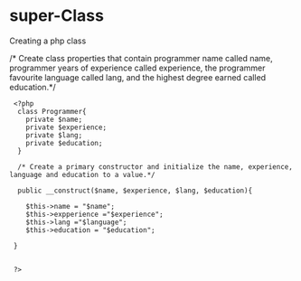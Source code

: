 # super-Class
Creating a php class 

/* Create class properties that contain programmer name called name, programmer years of experience called experience, the programmer favourite language called lang, and the highest degree earned called education.*/
       
     <?php
      class Programmer{
        private $name;
        private $experience;
        private $lang;
        private $education;
      }
      
      /* Create a primary constructor and initialize the name, experience, language and education to a value.*/	
      
      public __construct($name, $experience, $lang, $education){
      
        $this->name = "$name";
        $this->expperience ="$experience";
        $this->lang ="$language";
        $this->education = "$education";
      
     }
      
      
     ?>
